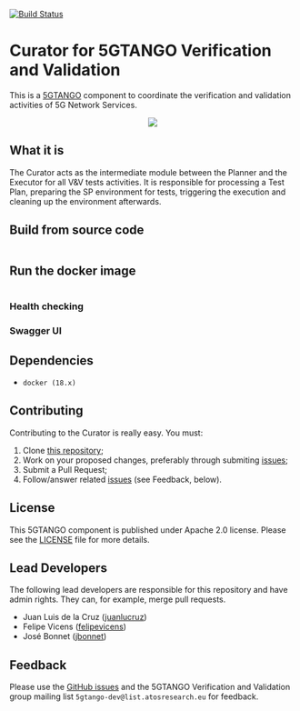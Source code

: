 [![Build Status](http://jenkins.sonata-nfv.eu/buildStatus/icon?job=tng-vnv-curator/master)](https://jenkins.sonata-nfv.eu/job/tng-vnv-curator)


# Curator for 5GTANGO Verification and Validation
This is a [5GTANGO](http://www.5gtango.eu) component to coordinate the verification and validation activities of 5G Network Services.


<p align="center"><img src="https://github.com/sonata-nfv/tng-api-gtw/wiki/images/sonata-5gtango-logo-500px.png" /></p>

## What it is

The Curator acts as the intermediate module between the Planner and the Executor for all V&V tests activities. It is responsible for processing a Test Plan, preparing the SP environment for tests, triggering the execution and cleaning up the environment afterwards.



## Build from source code

```bash
```

## Run the docker image

```bash
```
[comment]: # (docker pull registry.sonata-nfv.eu:5000/tng-vnv-curator)
[comment]: # (docker run -d --name tng-vnv-curator -p 6100:6100 registry.sonata-nfv.eu:5000/tng-vnv-curator)

### Health checking

### Swagger UI

## Dependencies

- `docker (18.x)`

## Contributing
Contributing to the Curator is really easy. You must:

1. Clone [this repository](http://github.com/sonata-nfv/tng-vnv-curator);
1. Work on your proposed changes, preferably through submiting [issues](https://github.com/sonata-nfv/tng-vnv-curator/issues);
1. Submit a Pull Request;
1. Follow/answer related [issues](https://github.com/sonata-nfv/tng-vnv-curator/issues) (see Feedback, below).


## License

This 5GTANGO component is published under Apache 2.0 license. Please see the [LICENSE](LICENSE) file for more details.

## Lead Developers

The following lead developers are responsible for this repository and have admin rights. They can, for example, merge pull requests.

* Juan Luis de la Cruz ([juanlucruz](https://github.com/juanlucruz))
* Felipe Vicens ([felipevicens](https://github.com/felipevicens))
* José Bonnet ([jbonnet](https://github.com/jbonnet))

## Feedback

Please use the [GitHub issues](https://github.com/sonata-nfv/tng-vnv-curator/issues) and the 5GTANGO Verification and Validation group mailing list `5gtango-dev@list.atosresearch.eu` for feedback.
